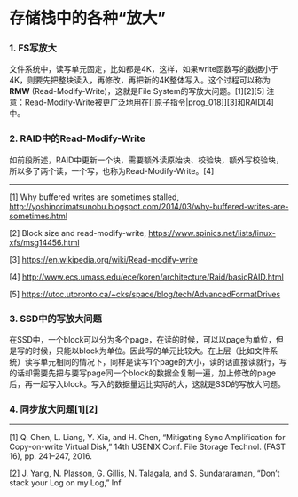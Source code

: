 # 存储栈中的各种“放大”

### 1. FS写放大

文件系统中，读写单元固定，比如都是4K，这样，如果write函数写的数据小于4K，则要先把整块读入，再修改，再把新的4K整体写入。这个过程可以称为 **RMW** (Read-Modify-Write)，这就是File System的写放大问题。[1][2][5] 注意：Read-Modify-Write被更广泛地用在[[原子指令|prog_018]][3]和RAID[4]中。

### 2. RAID中的Read-Modify-Write

如前段所述，RAID中更新一个块，需要额外读原始块、校验块，额外写校验块，所以多了两个读，一个写，也称为Read-Modify-Write。[4]

---

[1] Why buffered writes are sometimes stalled, http://yoshinorimatsunobu.blogspot.com/2014/03/why-buffered-writes-are-sometimes.html

[2] Block size and read-modify-write, https://www.spinics.net/lists/linux-xfs/msg14456.html 

[3] https://en.wikipedia.org/wiki/Read-modify-write

[4] http://www.ecs.umass.edu/ece/koren/architecture/Raid/basicRAID.html

[5] https://utcc.utoronto.ca/~cks/space/blog/tech/AdvancedFormatDrives
### 3. SSD中的写放大问题

在SSD中，一个block可以分为多个page，在读的时候，可以以page为单位，但是写的时候，只能以block为单位。因此写的单元比较大。在上层（比如文件系统）读写单元相同的情况下，同样是读写1个page的大小，读的话直接读就行，写的话却需要先把与要写page同一个block的数据全复制一遍，加上修改的page后，再一起写入block。写入的数据量远比实际的大，这就是SSD的写放大问题。

### 4. 同步放大问题[1][2]

---
[1] Q. Chen, L. Liang, Y. Xia, and H. Chen, “Mitigating Sync Amplification for Copy-on-write Virtual Disk,” 14th USENIX Conf. File Storage Technol. (FAST 16), pp. 241–247, 2016.

[2] J. Yang, N. Plasson, G. Gillis, N. Talagala, and S. Sundararaman, “Don’t stack your Log on my Log,” Inf